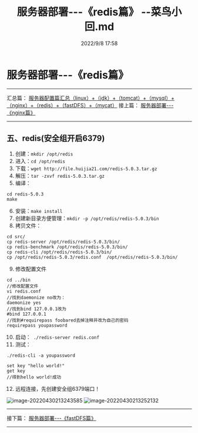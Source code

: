 ﻿---
title: 服务器部署---《redis篇》 --菜鸟小回.md
date:  2022/9/8 17:58
category_bar: true
categories: 运维
tags:
- redis
---
# 服务器部署---《redis篇》
---
汇总篇：
[服务器配置篇汇总（linux）+（jdk）+（tomcat）+（mysql）+（nginx）+（redis）+（fastDFS）+（mycat）](https://blog.huijia21.com/archives/fu-wu-qi-pei-zhi-pian-hui-zong-linuxjdktomcatmysqlnginxredisfastdfsmycatgitmaven)
接上篇：
[服务器部署---《nginx篇》](https://blog.huijia21.com/archives/fu-wu-qi-bu-shu-nginx-pian-)

---

## 五、redis(安全组开启6379)
1. 创建：`mkdir /opt/redis`
2. 进入：`cd /opt/redis`
3. 下载：`wget http://file.huijia21.com/redis-5.0.3.tar.gz`
4. 解压：`tar -zxvf redis-5.0.3.tar.gz`
5. 编译：
```
cd redis-5.0.3
make
```
6. 安装：`make install`
7. 创建新目录方便管理：`mkdir -p /opt/redis/redis-5.0.3/bin`
8. 拷贝文件：
```
cd src/
cp redis-server /opt/redis/redis-5.0.3/bin/
cp redis-benchmark /opt/redis/redis-5.0.3/bin/
cp redis-cli /opt/redis/redis-5.0.3/bin/
cp /opt/redis/redis-5.0.3/redis.conf  /opt/redis/redis-5.0.3/bin/
```
9. 修改配置文件
```
cd ../bin
//修改配置文件
vi redis.conf
//找到daemonize no改为：
daemonize yes
//找到bind 127.0.0.1改为
#bind 127.0.0.1
//找到#requirepass foobared去掉注释并改为自己的密码
requirepass youpassword

```
10. 启动：` ./redis-server redis.conf`
11. 测试：
```
./redis-cli -a youpassword

set key "hello world!"
get key
//得到hello world!成功
```
12. 远程连接，先创建安全组6379端口！

![image-20220430213243585](https://img-1256282866.cos.ap-beijing.myqcloud.com/image-20220430213243585.png)
![image-20220430213252132](https://img-1256282866.cos.ap-beijing.myqcloud.com/image-20220430213252132.png)

---
接下篇：
[服务器部署---《fastDFS篇》](https://blog.huijia21.com/archives/fu-wu-qi-bu-shu-fastdfs-pian-)

---
